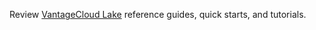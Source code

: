 Review [VantageCloud Lake](https://docs.teradata.com/p/VantageCloud/Lake) reference guides, quick starts, and tutorials.

